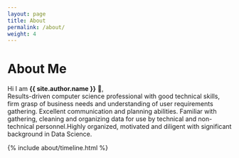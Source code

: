 ```yaml
---
layout: page
title: About
permalink: /about/
weight: 4
---
```


# **About Me**

Hi I am **{{ site.author.name }}** :wave:,<br>
Results-driven computer science professional with good technical skills, firm grasp of business needs and understanding of user requirements gathering. Excellent communication and planning abilities. Familiar with gathering, cleaning and organizing data for use by technical and non-technical personnel.Highly organized, motivated and diligent with significant background in Data Science.

<div class="row">
{% include about/timeline.html %}
</div>
